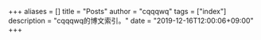 +++
aliases = []
title = "Posts"
author = "cqqqwq"
tags = ["index"]
description = "cqqqwq的博文索引。"
date = "2019-12-16T12:00:06+09:00"
+++